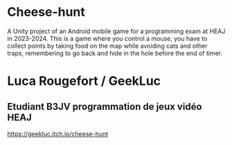 # Cheese-hunt
A Unity project of an Android mobile game for a programming exam at HEAJ in 2023-2024. This is a game where you control a mouse, you have to collect points by taking food on the map while avoiding cats and other traps, remembering to go back and hide in the hole before the end of timer.

# Luca Rougefort / GeekLuc
## Etudiant B3JV programmation de jeux vidéo HEAJ

https://geekluc.itch.io/cheese-hunt

